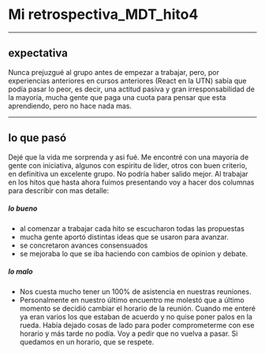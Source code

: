 # Mi retrospectiva_MDT_hito4

---
## expectativa
Nunca prejuzgué al grupo antes de empezar a trabajar, pero, por experiencias anteriores en cursos anteriores (React en la UTN) sabía que podía pasar lo peor, es decir, una actitud pasiva y gran irresponsabilidad de la mayoría, mucha gente que paga una cuota para pensar que esta aprendiendo, pero no hace nada mas.

---
## lo que pasó
Dejé que la vida me sorprenda y asi fué. Me encontré con una mayoría de gente con iniciativa, algunos con espiritu de lider, otros con buen criterio, en definitiva un excelente grupo. No podría haber salido mejor.
Al trabajar en los hitos que hasta ahora fuimos presentando voy a hacer dos columnas para describir con mas detalle:

##### lo bueno 
- al comenzar a trabajar cada hito se escucharon todas las propuestas
-  mucha gente aportó distintas ideas que se usaron para avanzar.
- se concretaron avances consensuados
- se mejoraba lo que se iba haciendo con cambios de opinion y debate.

##### lo malo
- Nos cuesta mucho tener un 100% de asistencia en nuestras reuniones.
- Personalmente en nuestro último encuentro me molestó que a último momento se decidió cambiar el horario de la reunión. Cuando me enteré ya eran varios los que estaban de acuerdo y no quise poner palos en la rueda. Había dejado cosas de lado para poder comprometerme con ese horario y más tarde no podía. Voy a pedir que no vuelva a pasar. Si quedamos en un horario, que se respete.
